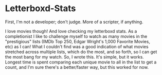 # Letterboxd-Stats

First, I'm not a developer; don't judge. More of a scripter, if anything.

I love movies though! And love checking my letterboxd stats. As a completionist I like to challenge myself to watch as many movies in the "prestigious" lists (IMDb Top 250, Edgar Wright's 1,000 Favorite Movies, etc) as I can! What I couldn't find was a good indication of what movies stretched across multiple lists, which do the most, and so forth, so I can get the most bang for my watch. So, I wrote this. It's simple, but it works. Longest time is spent comparing each unique movie to all in the list to get a count, and I'm sure there's a better/faster way, but this worked for now.
